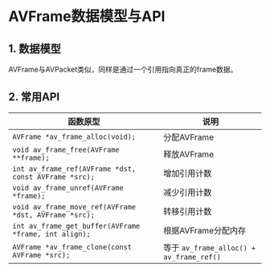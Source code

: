 # AVFrame数据模型与API

## 1. 数据模型

 AVFrame与AVPacket类似，同样是通过一个引用指向真正的frame数据。

## 2. 常用API

| 函数原型                                              | 说明                                     |
| ----------------------------------------------------- | ---------------------------------------- |
| `AVFrame *av_frame_alloc(void);`                      | 分配AVFrame                              |
| `void av_frame_free(AVFrame **frame);`                | 释放AVFrame                              |
| `int av_frame_ref(AVFrame *dst, const AVFrame *src);` | 增加引用计数                             |
| `void av_frame_unref(AVFrame *frame);`                | 减少引用计数                             |
| `void av_frame_move_ref(AVFrame *dst, AVFrame *src);` | 转移引用计数                             |
| `int av_frame_get_buffer(AVFrame *frame, int align);` | 根据AVFrame分配内存                      |
| `AVFrame *av_frame_clone(const AVFrame *src);`        | 等于 `av_frame_alloc() + av_frame_ref()` |

